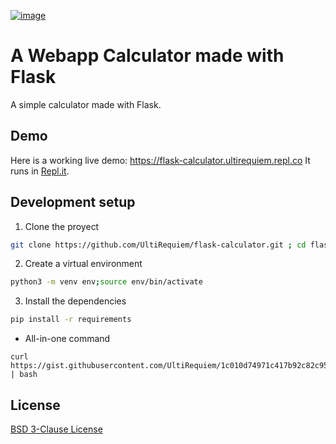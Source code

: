 [![image](https://user-images.githubusercontent.com/71897736/113532171-9352e280-957f-11eb-95f8-87c42af3f60a.png)](https://flask-calculator.ultirequiem.repl.co)
# A Webapp Calculator made with Flask
A simple calculator made with Flask.

## Demo
Here is a working live demo: https://flask-calculator.ultirequiem.repl.co
It runs in [Repl.it](https://repl.it).

## Development setup
1. Clone the proyect
```bash
git clone https://github.com/UltiRequiem/flask-calculator.git ; cd flask-calculator
```
2. Create a virtual environment
```bash
python3 -m venv env;source env/bin/activate
```
3. Install the dependencies
```bash
pip install -r requirements
```

- All-in-one command
```
curl https://gist.githubusercontent.com/UltiRequiem/1c010d74971c417b92c82c959f53f275/raw/dfeef4d5b7829f4589afd70b87837b74b912e6da/srcipt.sh | bash
```
## License
[BSD 3-Clause License](./LICENSE)
